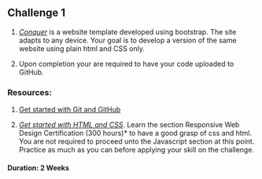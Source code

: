  


##  Challenge 1  

1.  *[Conquer]( https://www.free-css.com/free-css-templates/page196/conquer)* is a website template developed using   bootstrap. The site adapts to any device.
	Your goal is to develop a version of the same website using  plain html and CSS only.

	
2.  Upon completion your are required to have your code uploaded to GitHub.

###  Resources:

1. [Get started with Git and GitHub](https://product.hubspot.com/blog/git-and-github-tutorial-for-beginners)


2. *[Get started with HTML and CSS](https://learn.freecodecamp.org/)*. Learn  the section Responsive Web Design Certification (300 hours)* to have a good grasp of css and html. You are not required to proceed unto the Javascript section at this point. Practice as much as you can before applying your skill on the challenge.

#### Duration: 2 Weeks

